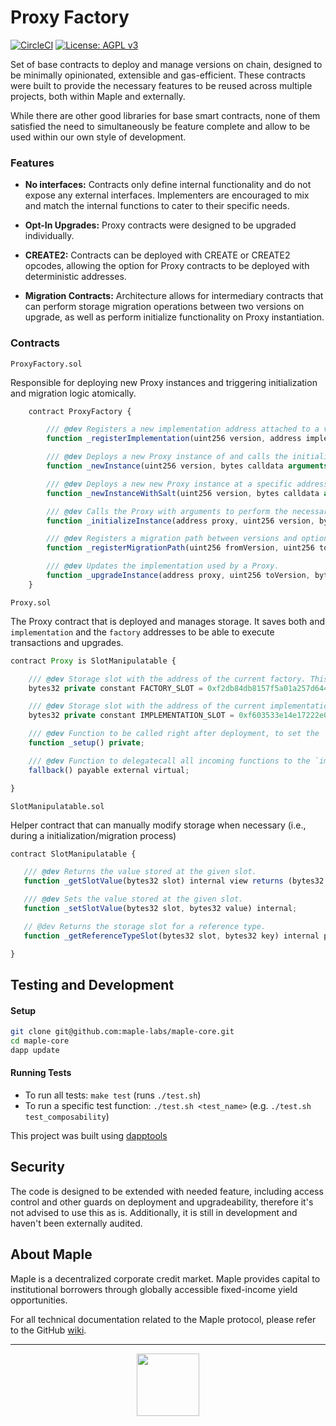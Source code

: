 # Proxy Factory

[![CircleCI](https://circleci.com/gh/maple-labs/proxy-factory/tree/main.svg?style=svg)](https://circleci.com/gh/maple-labs/proxy-factory/tree/main) [![License: AGPL v3](https://img.shields.io/badge/License-AGPL%20v3-blue.svg)](https://www.gnu.org/licenses/agpl-3.0)


Set of base contracts to deploy and manage versions on chain, designed to be minimally opinionated, extensible and gas-efficient. These contracts were built to provide the necessary features to be reused across multiple projects, both within Maple and externally.

While there are other good libraries for base smart contracts, none of them satisfied the need to simultaneously be feature complete and allow to be used within our own style of development.


### Features
- **No interfaces:** Contracts only define internal functionality and do not expose any external interfaces. Implementers are encouraged to mix and match the internal functions to cater to their specific needs.

- **Opt-In Upgrades:** Proxy contracts were designed to be upgraded individually. 

- **CREATE2:** Contracts can be deployed with CREATE or CREATE2 opcodes, allowing the option for Proxy contracts to be deployed with deterministic addresses.

- **Migration Contracts:** Architecture allows for intermediary contracts that can perform storage migration operations between two versions on upgrade, as well as perform initialize functionality on Proxy instantiation.

### Contracts

`ProxyFactory.sol`

Responsible for deploying new Proxy instances and triggering initialization and migration logic atomically. 

```js
    contract ProxyFactory {

        /// @dev Registers a new implementation address attached to a version, which can be used with any uint256 versioning scheme.
        function _registerImplementation(uint256 version, address implementationAddress) internal virtual returns (bool success);

        /// @dev Deploys a new Proxy instance of and calls the initialization function with provided arguments.
        function _newInstance(uint256 version, bytes calldata arguments) internal virtual returns (bool success, address proxy);

        /// @dev Deploys a new new Proxy instance at a specific address using a salt and calls the initialization function with provided arguments.
        function _newInstanceWithSalt(uint256 version, bytes calldata arguments, bytes32 salt) internal virtual returns (bool success, address proxy); 

        /// @dev Calls the Proxy with arguments to perform the necessary initialization.
        function _initializeInstance(address proxy, uint256 version, bytes calldata arguments) internal virtual returns (bool success); 

        /// @dev Registers a migration path between versions and optionally set a migrator contract
        function _registerMigrationPath(uint256 fromVersion, uint256 toVersion, address migrator) internal virtual returns (bool success); 

        /// @dev Updates the implementation used by a Proxy.
        function _upgradeInstance(address proxy, uint256 toVersion, bytes calldata arguments) internal virtual returns (bool success); 
    }
```

`Proxy.sol`

The Proxy contract that is deployed and manages storage. It saves both and `implementation` and the `factory` addresses to be able to execute transactions and upgrades.

```js
contract Proxy is SlotManipulatable {

    /// @dev Storage slot with the address of the current factory. This is the keccak-256 hash of "FACTORY_SLOT".
    bytes32 private constant FACTORY_SLOT = 0xf2db84db8157f5a01a257d644038e8929d5a62c9ffa8b736374913908897e5bb;

    /// @dev Storage slot with the address of the current implementation. This is the keccak-256 hash of "IMPLEMENTATION_SLOT".
    bytes32 private constant IMPLEMENTATION_SLOT = 0xf603533e14e17222e047634a2b3457fe346d27e294cedf9d21d74e5feea4a046;

    /// @dev Function to be called right after deployment, to set the `implementation` and the `factory` addresses in storage.
    function _setup() private; 

    /// @dev Function to delegatecall all incoming functions to the `implementation` address.
    fallback() payable external virtual; 

}
```

`SlotManipulatable.sol`

Helper contract that can manually modify storage when necessary (i.e., during a initialization/migration process)

 ```js
 contract SlotManipulatable {

    /// @dev Returns the value stored at the given slot.
    function _getSlotValue(bytes32 slot) internal view returns (bytes32 value); 

    /// @dev Sets the value stored at the given slot.
    function _setSlotValue(bytes32 slot, bytes32 value) internal; 

    // @dev Returns the storage slot for a reference type.
    function _getReferenceTypeSlot(bytes32 slot, bytes32 key) internal pure returns (bytes32 value); 

}
```

## Testing and Development
#### Setup
```sh
git clone git@github.com:maple-labs/maple-core.git
cd maple-core
dapp update
```
#### Running Tests
- To run all tests: `make test` (runs `./test.sh`)
- To run a specific test function: `./test.sh <test_name>` (e.g. `./test.sh test_composability`)

This project was built using <a href="https://github.com/dapphub/dapptools">dapptools</a>



## Security

The code is designed to be extended with needed feature, including access control and other guards on deployment and upgradeability, therefore it's not advised to use this as is. Additionally, it is still in development and haven't been externally audited. 


## About Maple
Maple is a decentralized corporate credit market. Maple provides capital to institutional borrowers through globally accessible fixed-income yield opportunities.

For all technical documentation related to the Maple protocol, please refer to the GitHub [wiki](https://github.com/maple-labs/maple-core/wiki).

---

<p align="center">
  <img src="https://user-images.githubusercontent.com/44272939/116272804-33e78d00-a74f-11eb-97ab-77b7e13dc663.png" height="100" />
</p>
